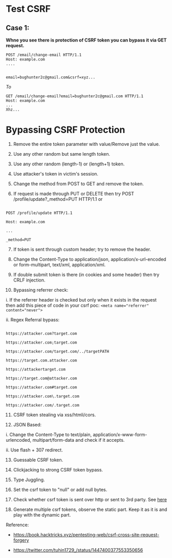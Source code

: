 #                   Test CSRF

## Case 1:
**Whne you see there is protection of CSRF token you can bypass it via GET request.**
```
POST /email/change-email HTTP/1.1
Host: example.com
....


email=bughunter2c@gmail.com&csrf=xyz...
```
_To_
```
GET /email/change-email?email=bughunter2c@gmail.com HTTP/1.1
Host: example.com
...
Xhz...
```
 # Bypassing CSRF Protection

1. Remove the entire token parameter with value/Remove just the value.

2. Use any other random but same length token.

3. Use any other random (length-1) or (length+1) token.

4. Use attacker's token in victim's session.

5. Change the method from POST to GET and remove the token.

6. If request is made through PUT or DELETE then try POST /profile/update?_method=PUT HTTP/1.1 or 

```

POST /profile/update HTTP/1.1

Host: example.com

...

_method=PUT

```

7. If token is sent through custom header; try to remove the header.

8. Change the Content-Type to application/json, application/x-url-encoded or form-multipart, text/xml, application/xml.

9. If double submit token is there (in cookies and some header) then try CRLF injection.

10. Bypassing referrer check:  

i. If the referrer header is checked but only when it exists in the request then add this piece of code in your csrf poc: ```<meta name="referrer" content="never">```  

ii. Regex Referral bypass:  

```

https://attacker.com?target.com

https://attacker.com;target.com

https://attacker.com/target.com/../targetPATH

https://target.com.attacker.com

https://attackertarget.com

https://target.com@attacker.com

https://attacker.com#target.com

https://attacker.com\.target.com

https://attacker.com/.target.com

```

11. CSRF token stealing via xss/htmli/cors.

12. JSON Based:  

i. Change the Content-Type to text/plain, application/x-www-form-urlencoded, multipart/form-data and check if it accepts.  

ii. Use flash + 307 redirect.

13. Guessable CSRF token.

14. Clickjacking to strong CSRF token bypass.

15. Type Juggling.

16. Set the csrf token to "null" or add null bytes.

17. Check whether csrf token is sent over http or sent to 3rd party. See [here](https://hackerone.com/reports/15412)

18. Generate multiple csrf tokens, observe the static part. Keep it as it is and play with the dynamic part.

Reference:

- https://book.hacktricks.xyz/pentesting-web/csrf-cross-site-request-forgery

- https://twitter.com/tuhin1729_/status/1447400377553350656
